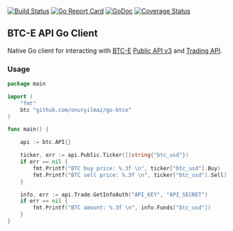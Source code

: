 [![Build Status](https://travis-ci.org/onuryilmaz/go-btce.svg?branch=master)](https://travis-ci.org/onuryilmaz/go-btce)
[![Go Report Card](https://goreportcard.com/badge/github.com/onuryilmaz/go-btce)](https://goreportcard.com/report/github.com/onuryilmaz/go-btce)
[![GoDoc](https://godoc.org/github.com/onuryilmaz/go-btce?status.svg)](https://godoc.org/github.com/onuryilmaz/go-btce)
[![Coverage Status](https://coveralls.io/repos/github/onuryilmaz/go-btce/badge.svg?branch=master)](https://coveralls.io/github/onuryilmaz/go-btce?branch=master)

## BTC-E API Go Client
Native Go client for interacting with [BTC-E](https://btc-e.com/) [Public API v3](https://btc-e.com/api/3/docs) and [Trading API](https://btc-e.com/tapi/docs).

### Usage

```go
package main

import (
	"fmt"
	btc "github.com/onuryilmaz/go-btce"
)

func main() {

	api := btc.API{}

	ticker, err := api.Public.Ticker([]string{"btc_usd"})
	if err == nil {
		fmt.Printf("BTC buy price: %.3f \n", ticker["btc_usd"].Buy)
		fmt.Printf("BTC sell price: %.3f \n", ticker["btc_usd"].Sell)
	}

	info, err := api.Trade.GetInfoAuth("API_KEY", "API_SECRET")
	if err == nil {
		fmt.Printf("BTC amount: %.3f \n", info.Funds["btc_usd"])
	}
}
```
